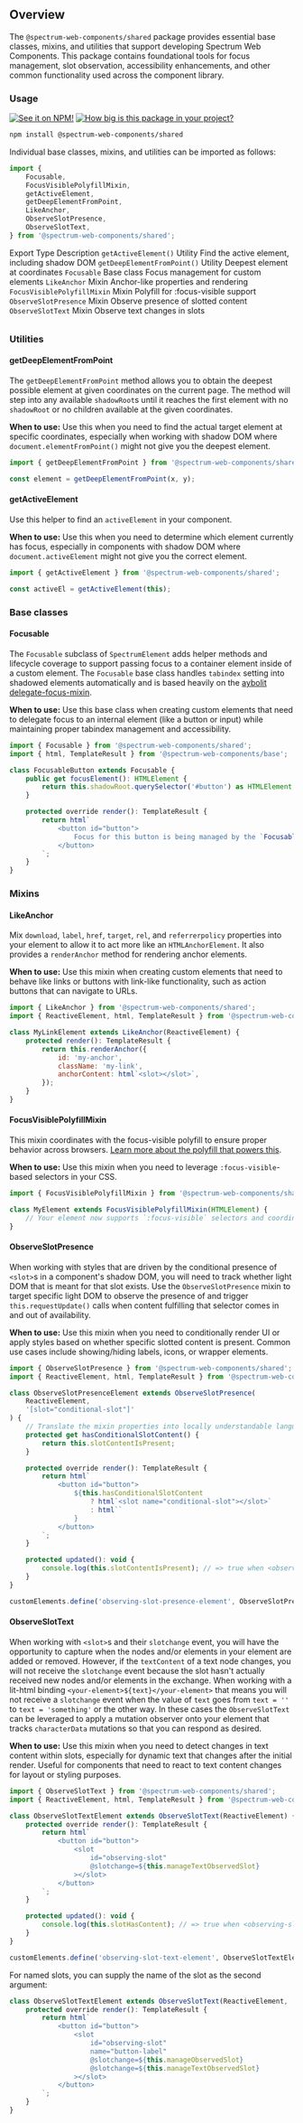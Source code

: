 ## Overview

The `@spectrum-web-components/shared` package provides essential base classes, mixins, and utilities that support developing Spectrum Web Components. This package contains foundational tools for focus management, slot observation, accessibility enhancements, and other common functionality used across the component library.

### Usage

[![See it on NPM!](https://img.shields.io/npm/v/@spectrum-web-components/shared?style=for-the-badge)](https://www.npmjs.com/package/@spectrum-web-components/shared)
[![How big is this package in your project?](https://img.shields.io/bundlephobia/minzip/@spectrum-web-components/shared?style=for-the-badge)](https://bundlephobia.com/result?p=@spectrum-web-components/shared)

```bash
npm install @spectrum-web-components/shared
```

Individual base classes, mixins, and utilities can be imported as follows:

```javascript
import {
    Focusable,
    FocusVisiblePolyfillMixin,
    getActiveElement,
    getDeepElementFromPoint,
    LikeAnchor,
    ObserveSlotPresence,
    ObserveSlotText,
} from '@spectrum-web-components/shared';
```

<div style="margin-block-end: 2rem">
    <sp-table>
        <sp-table-head>
            <sp-table-head-cell>Export</sp-table-head-cell>
            <sp-table-head-cell>Type</sp-table-head-cell>
            <sp-table-head-cell>Description</sp-table-head-cell>
        </sp-table-head>
        <sp-table-body>
            <sp-table-row>
                <sp-table-cell><code>getActiveElement()</code></sp-table-cell>
                <sp-table-cell>Utility</sp-table-cell>
                <sp-table-cell>Find the active element, including shadow DOM</sp-table-cell>
            </sp-table-row>
            <sp-table-row>
                <sp-table-cell><code>getDeepElementFromPoint()</code></sp-table-cell>
                <sp-table-cell>Utility</sp-table-cell>
                <sp-table-cell>Deepest element at coordinates</sp-table-cell>
            </sp-table-row>
            <sp-table-row>
                <sp-table-cell><code>Focusable</code></sp-table-cell>
                <sp-table-cell>Base class</sp-table-cell>
                <sp-table-cell>Focus management for custom elements</sp-table-cell>
            </sp-table-row>
            <sp-table-row>
                <sp-table-cell><code>LikeAnchor</code></sp-table-cell>
                <sp-table-cell>Mixin</sp-table-cell>
                <sp-table-cell>Anchor-like properties and rendering</sp-table-cell>
            </sp-table-row>
            <sp-table-row>
                <sp-table-cell><code>FocusVisiblePolyfillMixin</code></sp-table-cell>
                <sp-table-cell>Mixin</sp-table-cell>
                <sp-table-cell>Polyfill for :focus-visible support</sp-table-cell>
            </sp-table-row>
            <sp-table-row>
                <sp-table-cell><code>ObserveSlotPresence</code></sp-table-cell>
                <sp-table-cell>Mixin</sp-table-cell>
                <sp-table-cell>Observe presence of slotted content</sp-table-cell>
            </sp-table-row>
            <sp-table-row>
                <sp-table-cell><code>ObserveSlotText</code></sp-table-cell>
                <sp-table-cell>Mixin</sp-table-cell>
                <sp-table-cell>Observe text changes in slots</sp-table-cell>
            </sp-table-row>
        </sp-table-body>
    </sp-table>
</div>

### Utilities

#### getDeepElementFromPoint

The `getDeepElementFromPoint` method allows you to obtain the deepest possible element at given coordinates on the current page. The method will step into any available `shadowRoot`s until it reaches the first element with no `shadowRoot` or no children available at the given coordinates.

**When to use:** Use this when you need to find the actual target element at specific coordinates, especially when working with shadow DOM where `document.elementFromPoint()` might not give you the deepest element.

```javascript
import { getDeepElementFromPoint } from '@spectrum-web-components/shared';

const element = getDeepElementFromPoint(x, y);
```

#### getActiveElement

Use this helper to find an `activeElement` in your component.

**When to use:** Use this when you need to determine which element currently has focus, especially in components with shadow DOM where `document.activeElement` might not give you the correct element.

```javascript
import { getActiveElement } from '@spectrum-web-components/shared';

const activeEl = getActiveElement(this);
```

### Base classes

#### Focusable

The `Focusable` subclass of `SpectrumElement` adds helper methods and lifecycle coverage to support passing focus to a container element inside of a custom element. The `Focusable` base class handles `tabindex` setting into shadowed elements automatically and is based heavily on the [aybolit delegate-focus-mixin](https://github.com/web-padawan/aybolit/blob/master/packages/core/src/mixins/delegate-focus-mixin.js).

**When to use:** Use this base class when creating custom elements that need to delegate focus to an internal element (like a button or input) while maintaining proper tabindex management and accessibility.

```javascript
import { Focusable } from '@spectrum-web-components/shared';
import { html, TemplateResult } from '@spectrum-web-components/base';

class FocusableButton extends Focusable {
    public get focusElement(): HTMLElement {
        return this.shadowRoot.querySelector('#button') as HTMLElement;
    }

    protected override render(): TemplateResult {
        return html`
            <button id="button">
                Focus for this button is being managed by the `Focusable` base class.
            </button>
        `;
    }
}
```

### Mixins

#### LikeAnchor

Mix `download`, `label`, `href`, `target`, `rel`, and `referrerpolicy` properties into your element to allow it to act more like an `HTMLAnchorElement`. It also provides a `renderAnchor` method for rendering anchor elements.

**When to use:** Use this mixin when creating custom elements that need to behave like links or buttons with link-like functionality, such as action buttons that can navigate to URLs.

```javascript
import { LikeAnchor } from '@spectrum-web-components/shared';
import { ReactiveElement, html, TemplateResult } from '@spectrum-web-components/base';

class MyLinkElement extends LikeAnchor(ReactiveElement) {
    protected render(): TemplateResult {
        return this.renderAnchor({
            id: 'my-anchor',
            className: 'my-link',
            anchorContent: html`<slot></slot>`,
        });
    }
}
```

#### FocusVisiblePolyfillMixin

This mixin coordinates with the focus-visible polyfill to ensure proper behavior across browsers. [Learn more about the polyfill that powers this](https://www.npmjs.com/package/focus-visible).

**When to use:** Use this mixin when you need to leverage `:focus-visible`-based selectors in your CSS.

```javascript
import { FocusVisiblePolyfillMixin } from '@spectrum-web-components/shared';

class MyElement extends FocusVisiblePolyfillMixin(HTMLElement) {
    // Your element now supports `:focus-visible` selectors and coordinates with the polyfill
}
```

#### ObserveSlotPresence

When working with styles that are driven by the conditional presence of `<slot>`s in a component's shadow DOM, you will need to track whether light DOM that is meant for that slot exists. Use the `ObserveSlotPresence` mixin to target specific light DOM to observe the presence of and trigger `this.requestUpdate()` calls when content fulfilling that selector comes in and out of availability.

**When to use:** Use this mixin when you need to conditionally render UI or apply styles based on whether specific slotted content is present. Common use cases include showing/hiding labels, icons, or wrapper elements.

```javascript
import { ObserveSlotPresence } from '@spectrum-web-components/shared';
import { ReactiveElement, html, TemplateResult } from '@spectrum-web-components/base';

class ObserveSlotPresenceElement extends ObserveSlotPresence(
    ReactiveElement,
    '[slot="conditional-slot"]'
) {
    // Translate the mixin properties into locally understandable language
    protected get hasConditionalSlotContent() {
        return this.slotContentIsPresent;
    }

    protected override render(): TemplateResult {
        return html`
            <button id="button">
                ${this.hasConditionalSlotContent
                    ? html`<slot name="conditional-slot"></slot>`
                    : html``
                }
            </button>
        `;
    }

    protected updated(): void {
        console.log(this.slotContentIsPresent); // => true when <observing-slot-presence-element><div slot="conditional-slot"></div></observing-slot-presence-element>
    }
}

customElements.define('observing-slot-presence-element', ObserveSlotPresenceElement);
```

#### ObserveSlotText

When working with `<slot>`s and their `slotchange` event, you will have the opportunity to capture when the nodes and/or elements in your element are added or removed. However, if the `textContent` of a text node changes, you will not receive the `slotchange` event because the slot hasn't actually received new nodes and/or elements in the exchange. When working with a lit-html binding `<your-element>${text}</your-element>` that means you will not receive a `slotchange` event when the value of `text` goes from `text = ''` to `text = 'something'` or the other way. In these cases the `ObserveSlotText` can be leveraged to apply a mutation observer onto your element that tracks `characterData` mutations so that you can respond as desired.

**When to use:** Use this mixin when you need to detect changes in text content within slots, especially for dynamic text that changes after the initial render. Useful for components that need to react to text content changes for layout or styling purposes.

```javascript
import { ObserveSlotText } from '@spectrum-web-components/shared';
import { ReactiveElement, html, TemplateResult } from '@spectrum-web-components/base';

class ObserveSlotTextElement extends ObserveSlotText(ReactiveElement) {
    protected override render(): TemplateResult {
        return html`
            <button id="button">
                <slot
                    id="observing-slot"
                    @slotchange=${this.manageTextObservedSlot}
                ></slot>
            </button>
        `;
    }

    protected updated(): void {
        console.log(this.slotHasContent); // => true when <observing-slot-text-element>Text</observing-slot-text-element>
    }
}

customElements.define('observing-slot-text-element', ObserveSlotTextElement);
```

For named slots, you can supply the name of the slot as the second argument:

```javascript
class ObserveSlotTextElement extends ObserveSlotText(ReactiveElement, 'button-label') {
    protected override render(): TemplateResult {
        return html`
            <button id="button">
                <slot
                    id="observing-slot"
                    name="button-label"
                    @slotchange=${this.manageObservedSlot}
                    @slotchange=${this.manageTextObservedSlot}
                ></slot>
            </button>
        `;
    }
}
```
